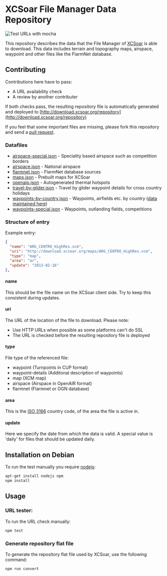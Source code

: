 # XCSoar File Manager Data Repository

![Test URLs with mocha](https://github.com/XCSoar/xcsoar-data-repository/workflows/Test%20URLs%20with%20mocha/badge.svg)

This repository describes the data that the File Manager of
[XCSoar](https://xcsoar.org/) is able to download. This data includes
terrain and topography maps, airspace, waypoint and other files like the FlarmNet
database.


## Contributing

Contributions here have to pass:
  * A URL availability check
  * A review by another contributer 

If both checks pass, the resulting repository file is automatically generated and deployed to [http://download.xcsoar.org/repository](http://download.xcsoar.org/repository)

If you feel that some important files are missing, please fork this repository
and send a [pull request](https://github.com/XCSoar/xcsoar-data-repository/pulls).


### Datafiles

* [airspace-special.json](data/airspace-special.json) - Speciality based airspace such as competition borders
* [airspace.json](data/airspace.json) - National airspace
* [flarmnet.json](data/flarmnet.json) - FlarmNet database sources
* [maps.json](data/maps.json) - Prebuilt maps for XCSoar
* [openaip.json](data/openaip.json) - Autogenerated thermal hotspots
* [travel-by-glider.json](data/travel-by-glider.json) - Travel by glider waypoint details for cross country holidays
* [waypoints-by-country.json](data/waypoints-by-country.json) - Waypoints, airfields etc. by country ([data maintained here](https://github.com/XCSoar/xcsoar-data-content/tree/master/waypoints))
* [waypoints-special.json](data/waypoints-special.json) - Waypoints, outlanding fields, competitions


### Structure of entry

Example entry:
```json
{
  "name": "ARG_CENTRO_HighRes.xcm",
  "uri": "http://download.xcsoar.org/maps/ARG_CENTRO_HighRes.xcm",
  "type": "map",
  "area": "ar",
  "update": "2013-02-16"
},
```


#### name

This should be the file name on the XCSoar client side.
Try to keep this consistent during updates.


#### uri

The URL of the location of the file to download.
Please note:
 * Use HTTP URLs when possible as some platforms can't do SSL
 * The URL is checked before the resulting repository file is deployed
 

#### type

File type of the referenced file:
* waypoint (Turnpoints in CUP format)
* waypoint-details (Additonal description of waypoints)
* map (XCM map)
* airspace (Airspace in OpenAIR format)
* flarmnet (Flarmnet or OGN database)


#### area

This is the [ISO 3166](https://en.wikipedia.org/wiki/List_of_ISO_3166_country_codes) country code, of the area the file is active in. 


#### update

Here we specify the date from which the data is valid.
A special value is 'daily' for files that should be updated daily.


## Installation on Debian 

To run the test manually you require [nodejs](https://nodejs.org):
```bash
apt-get install nodejs npm
npm install
```


## Usage

### URL tester:

To run the URL check manually:
```bash
npm test
```


### Generate repository flat file

To generate the repository flat file used by XCSoar, use the following command:
```bash
npm run convert
```
